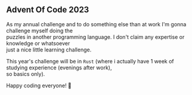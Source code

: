 ## Advent Of Code 2023

As my annual challenge and to do something else than at work I'm gonna challenge myself doing the \
puzzles in another programming language.
I don't claim any expertise or knowledge or whatsoever \
just a nice little learning challenge.

This year's challenge will be in `Rust` (where i actually have 1 week of studying experience (evenings after work),\
so basics only).

Happy coding everyone! 🙂
